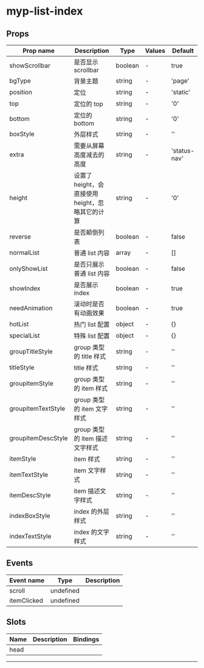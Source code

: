 # myp-list-index

## Props

| Prop name          | Description                                      | Type    | Values | Default      |
| ------------------ | ------------------------------------------------ | ------- | ------ | ------------ |
| showScrollbar      | 是否显示 scrollbar                               | boolean | -      | true         |
| bgType             | 背景主题                                         | string  | -      | 'page'       |
| position           | 定位                                             | string  | -      | 'static'     |
| top                | 定位的 top                                       | string  | -      | '0'          |
| bottom             | 定位的 bottom                                    | string  | -      | '0'          |
| boxStyle           | 外层样式                                         | string  | -      | ''           |
| extra              | 需要从屏幕高度减去的高度                         | string  | -      | 'status-nav' |
| height             | 设置了 height，会直接使用 height，忽略其它的计算 | string  | -      | '0'          |
| reverse            | 是否颠倒列表                                     | boolean | -      | false        |
| normalList         | 普通 list 内容                                   | array   | -      | []           |
| onlyShowList       | 是否只展示普通 list 内容                         | boolean | -      | false        |
| showIndex          | 是否展示 index                                   | boolean | -      | true         |
| needAnimation      | 滚动时是否有动画效果                             | boolean | -      | true         |
| hotList            | 热门 list 配置                                   | object  | -      | {}           |
| specialList        | 特殊 list 配置                                   | object  | -      | {}           |
| groupTitleStyle    | group 类型的 title 样式                          | string  | -      | ''           |
| titleStyle         | title 样式                                       | string  | -      | ''           |
| groupItemStyle     | group 类型的 item 样式                           | string  | -      | ''           |
| groupItemTextStyle | group 类型的 item 文字样式                       | string  | -      | ''           |
| groupItemDescStyle | group 类型的 item 描述文字样式                   | string  | -      | ''           |
| itemStyle          | item 样式                                        | string  | -      | ''           |
| itemTextStyle      | item 文字样式                                    | string  | -      | ''           |
| itemDescStyle      | item 描述文字样式                                | string  | -      | ''           |
| indexBoxStyle      | index 的外层样式                                 | string  | -      | ''           |
| indexTextStyle     | index 的文字样式                                 | string  | -      | ''           |

## Events

| Event name  | Type      | Description |
| ----------- | --------- | ----------- |
| scroll      | undefined |
| itemClicked | undefined |

## Slots

| Name | Description | Bindings |
| ---- | ----------- | -------- |
| head |             |          |

---
